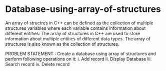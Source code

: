# Database-using-array-of-structures


An array of structres in C++ can be defined as the collection of multiple structures variables where each variable contains information about different entities. 
The array of structures in C++ are used to store information about multiple entities of different data types.
The array of structures is also known as the collection of structures.

PROBLEM STATEMENT :
Create a database using array of structures and perform following operations on it: i. Add record ii. Display Database iii. Search record iv. Delete record
